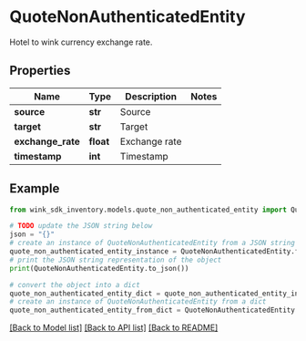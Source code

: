 # QuoteNonAuthenticatedEntity

Hotel to wink currency exchange rate.

## Properties

Name | Type | Description | Notes
------------ | ------------- | ------------- | -------------
**source** | **str** | Source | 
**target** | **str** | Target | 
**exchange_rate** | **float** | Exchange rate | 
**timestamp** | **int** | Timestamp | 

## Example

```python
from wink_sdk_inventory.models.quote_non_authenticated_entity import QuoteNonAuthenticatedEntity

# TODO update the JSON string below
json = "{}"
# create an instance of QuoteNonAuthenticatedEntity from a JSON string
quote_non_authenticated_entity_instance = QuoteNonAuthenticatedEntity.from_json(json)
# print the JSON string representation of the object
print(QuoteNonAuthenticatedEntity.to_json())

# convert the object into a dict
quote_non_authenticated_entity_dict = quote_non_authenticated_entity_instance.to_dict()
# create an instance of QuoteNonAuthenticatedEntity from a dict
quote_non_authenticated_entity_from_dict = QuoteNonAuthenticatedEntity.from_dict(quote_non_authenticated_entity_dict)
```
[[Back to Model list]](../README.md#documentation-for-models) [[Back to API list]](../README.md#documentation-for-api-endpoints) [[Back to README]](../README.md)


